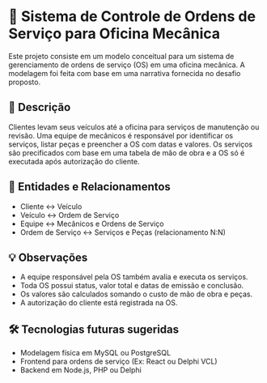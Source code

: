 # 🔧 Sistema de Controle de Ordens de Serviço para Oficina Mecânica

Este projeto consiste em um modelo conceitual para um sistema de gerenciamento de ordens de serviço (OS) em uma oficina mecânica. A modelagem foi feita com base em uma narrativa fornecida no desafio proposto.

## 📘 Descrição

Clientes levam seus veículos até a oficina para serviços de manutenção ou revisão. Uma equipe de mecânicos é responsável por identificar os serviços, listar peças e preencher a OS com datas e valores. Os serviços são precificados com base em uma tabela de mão de obra e a OS só é executada após autorização do cliente.

## 🧩 Entidades e Relacionamentos

- Cliente ↔️ Veículo
- Veículo ↔️ Ordem de Serviço
- Equipe ↔️ Mecânicos e Ordens de Serviço
- Ordem de Serviço ↔️ Serviços e Peças (relacionamento N:N)

## 💡 Observações

- A equipe responsável pela OS também avalia e executa os serviços.
- Toda OS possui status, valor total e datas de emissão e conclusão.
- Os valores são calculados somando o custo de mão de obra e peças.
- A autorização do cliente está registrada na OS.

## 🛠️ Tecnologias futuras sugeridas

- Modelagem física em MySQL ou PostgreSQL
- Frontend para ordens de serviço (Ex: React ou Delphi VCL)
- Backend em Node.js, PHP ou Delphi

